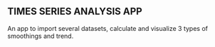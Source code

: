 ## TIMES SERIES ANALYSIS APP

An app to import several datasets, calculate and visualize 3 types of smoothings and trend.
